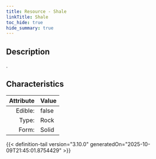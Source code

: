 ```yaml
---
title: Resource - Shale
linkTitle: Shale
toc_hide: true
hide_summary: true
---
```

<!-- This is generated by the MarsSim HelpGenertor, do not edit. -->

## Description
.

## Characteristics

| Attribute      | Value |
|--------:|:------|
|Edible:|false|
|Type:|Rock|
|Form:|Solid|
 



    


{{< definition-tail version="3.10.0" generatedOn="2025-10-09T21:45:01.8754429" >}}


